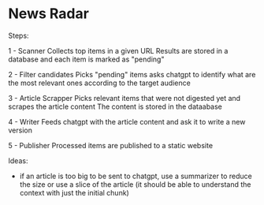 
# News Radar

Steps:

1 - Scanner Collects top items in a given URL Results are stored in a database and each item is marked as "pending"

2 - Filter candidates
Picks "pending" items asks chatgpt to identify what 
are the most relevant ones according to the target audience

3 - Article Scrapper
Picks relevant items that were not digested yet and scrapes the article content
The content is stored in the dataabase

4 - Writer
Feeds chatgpt with the article content and ask it to write a new version

5 - Publisher
Processed items are published to a static website

Ideas:
- if an article is too big to be sent to chatgpt, use a summarizer to reduce the size or use a slice of the article (it should be able to understand the context with just the initial chunk)
